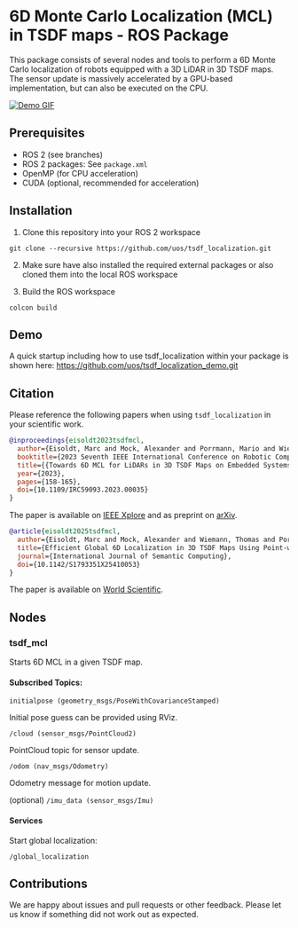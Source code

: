 # 6D Monte Carlo Localization (MCL) in TSDF maps - ROS Package

This package consists of several nodes and tools to perform a 6D Monte Carlo localization of robots equipped with a 3D LiDAR in 3D TSDF maps.
The sensor update is massively accelerated by a GPU-based implementation, but can also be executed on the CPU.

[![Demo GIF](doc/tsdf_loc_teaser.gif)](https://github.com/uos/tsdf_localization_demo.git)

## Prerequisites
* ROS 2 (see branches)
* ROS 2 packages: See `package.xml`
* OpenMP (for CPU acceleration)
* CUDA (optional, recommended for acceleration)

## Installation

1. Clone this repository into your ROS 2 workspace
```console
git clone --recursive https://github.com/uos/tsdf_localization.git
```
2. Make sure have also installed the required external packages or also cloned them into the local ROS workspace

3. Build the ROS workspace
```console
colcon build
```

## Demo

A quick startup including how to use tsdf_localization within your package is shown here: https://github.com/uos/tsdf_localization_demo.git 

## Citation

Please reference the following papers when using `tsdf_localization` in your scientific work.
 
```bib
@inproceedings{eisoldt2023tsdfmcl,
  author={Eisoldt, Marc and Mock, Alexander and Porrmann, Mario and Wiemann, Thomas},
  booktitle={2023 Seventh IEEE International Conference on Robotic Computing (IRC)}, 
  title={{Towards 6D MCL for LiDARs in 3D TSDF Maps on Embedded Systems with GPUs}}, 
  year={2023},
  pages={158-165},
  doi={10.1109/IRC59093.2023.00035}
}
```

The paper is available on [IEEE Xplore](https://ieeexplore.ieee.org/document/10473560) and as preprint on [arXiv](https://arxiv.org/abs/2310.04172).


```bib
@article{eisoldt2025tsdfmcl,
  author={Eisoldt, Marc and Mock, Alexander and Wiemann, Thomas and Porrmann, Mario},
  title={Efficient Global 6D Localization in 3D TSDF Maps Using Point-wise and Scan-wise Reduction Methods on Embedded GPUs},
  journal={International Journal of Semantic Computing},
  doi={10.1142/S1793351X25410053}
}
```

The paper is available on [World Scientific](https://www.worldscientific.com/doi/abs/10.1142/S1793351X25410053).


## Nodes

### tsdf_mcl

Starts 6D MCL in a given TSDF map.

#### Subscribed Topics:

`initialpose (geometry_msgs/PoseWithCovarianceStamped)`

Initial pose guess can be provided using RViz.

`/cloud (sensor_msgs/PointCloud2)` 

PointCloud topic for sensor update.

`/odom (nav_msgs/Odometry)`

Odometry message for motion update.

(optional) `/imu_data (sensor_msgs/Imu)`

#### Services

Start global localization:

`/global_localization`

## Contributions

We are happy about issues and pull requests or other feedback. Please let us know if something did not work out as expected.

